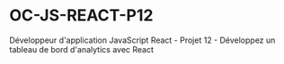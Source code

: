 # OC-JS-REACT-P12
Développeur d'application JavaScript React - Projet 12 - Développez un tableau de bord d'analytics avec React
